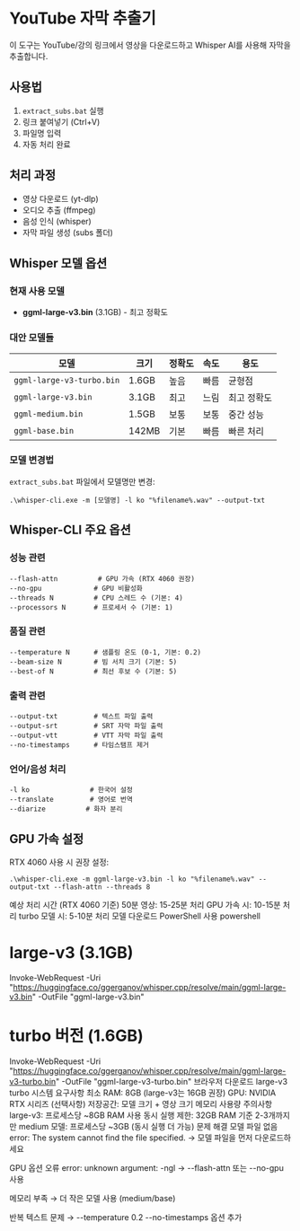 # YouTube 자막 추출기

이 도구는 YouTube/강의 링크에서 영상을 다운로드하고 Whisper AI를 사용해 자막을 추출합니다.

## 사용법
1. `extract_subs.bat` 실행
2. 링크 붙여넣기 (Ctrl+V)
3. 파일명 입력
4. 자동 처리 완료

## 처리 과정
- 영상 다운로드 (yt-dlp)
- 오디오 추출 (ffmpeg)
- 음성 인식 (whisper)
- 자막 파일 생성 (subs 폴더)

## Whisper 모델 옵션

### 현재 사용 모델
- **ggml-large-v3.bin** (3.1GB) - 최고 정확도

### 대안 모델들
| 모델 | 크기 | 정확도 | 속도 | 용도 |
|------|------|--------|------|------|
| `ggml-large-v3-turbo.bin` | 1.6GB | 높음 | 빠름 | 균형점 |
| `ggml-large-v3.bin` | 3.1GB | 최고 | 느림 | 최고 정확도 |
| `ggml-medium.bin` | 1.5GB | 보통 | 보통 | 중간 성능 |
| `ggml-base.bin` | 142MB | 기본 | 빠름 | 빠른 처리 |

### 모델 변경법
`extract_subs.bat` 파일에서 모델명만 변경:
```batch
.\whisper-cli.exe -m [모델명] -l ko "%filename%.wav" --output-txt
```
## Whisper-CLI 주요 옵션
### 성능 관련
```batch
--flash-attn          # GPU 가속 (RTX 4060 권장)
--no-gpu             # GPU 비활성화
--threads N          # CPU 스레드 수 (기본: 4)
--processors N       # 프로세서 수 (기본: 1)
```
### 품질 관련
```batch
--temperature N      # 샘플링 온도 (0-1, 기본: 0.2)
--beam-size N        # 빔 서치 크기 (기본: 5)
--best-of N          # 최선 후보 수 (기본: 5)
```
### 출력 관련
```batch
--output-txt         # 텍스트 파일 출력
--output-srt         # SRT 자막 파일 출력
--output-vtt         # VTT 자막 파일 출력
--no-timestamps      # 타임스탬프 제거
```
### 언어/음성 처리
```batch
-l ko               # 한국어 설정
--translate         # 영어로 번역
--diarize          # 화자 분리
```
## GPU 가속 설정
RTX 4060 사용 시 권장 설정:

```batch
.\whisper-cli.exe -m ggml-large-v3.bin -l ko "%filename%.wav" --output-txt --flash-attn --threads 8
```
예상 처리 시간 (RTX 4060 기준)
50분 영상: 15-25분 처리
GPU 가속 시: 10-15분 처리
turbo 모델 시: 5-10분 처리
모델 다운로드
PowerShell 사용
powershell
# large-v3 (3.1GB)
Invoke-WebRequest -Uri "https://huggingface.co/ggerganov/whisper.cpp/resolve/main/ggml-large-v3.bin" -OutFile "ggml-large-v3.bin"

# turbo 버전 (1.6GB)
Invoke-WebRequest -Uri "https://huggingface.co/ggerganov/whisper.cpp/resolve/main/ggml-large-v3-turbo.bin" -OutFile "ggml-large-v3-turbo.bin"
브라우저 다운로드
large-v3
turbo
시스템 요구사항
최소 RAM: 8GB (large-v3는 16GB 권장)
GPU: NVIDIA RTX 시리즈 (선택사항)
저장공간: 모델 크기 + 영상 크기
메모리 사용량 주의사항
large-v3: 프로세스당 ~8GB RAM 사용
동시 실행 제한: 32GB RAM 기준 2-3개까지만
medium 모델: 프로세스당 ~3GB (동시 실행 더 가능)
문제 해결
모델 파일 없음
error: The system cannot find the file specified.
→ 모델 파일을 먼저 다운로드하세요

GPU 옵션 오류
error: unknown argument: -ngl
→ --flash-attn 또는 --no-gpu 사용

메모리 부족
→ 더 작은 모델 사용 (medium/base)

반복 텍스트 문제
→ --temperature 0.2 --no-timestamps 옵션 추가